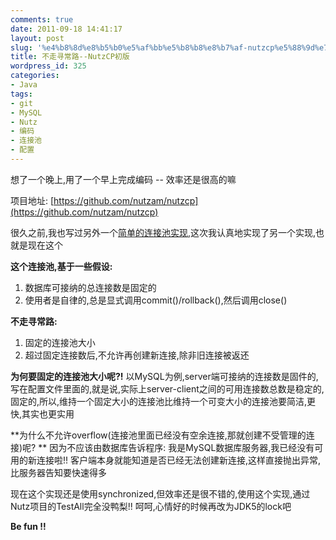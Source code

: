 ```yaml
---
comments: true
date: 2011-09-18 14:41:17
layout: post
slug: '%e4%b8%8d%e8%b5%b0%e5%af%bb%e5%b8%b8%e8%b7%af-nutzcp%e5%88%9d%e7%89%88'
title: 不走寻常路--NutzCP初版
wordpress_id: 325
categories:
- Java
tags:
- git
- MySQL
- Nutz
- 编码
- 连接池
- 配置
---
```


想了一个晚上,用了一个早上完成编码 -- 效率还是很高的嘛

项目地址: [https://github.com/nutzam/nutzcp](https://github.com/nutzam/nutzcp)

很久之前,我也写过另外一个[简单的连接池实现](http://wendal.net/243.html),这次我认真地实现了另一个实现,也就是现在这个

**这个连接池,基于一些假设:**
1. 数据库可接纳的总连接数是固定的
2. 使用者是自律的,总是显式调用commit()/rollback(),然后调用close()


**不走寻常路:**
1. 固定的连接池大小
2. 超过固定连接数后,不允许再创建新连接,除非旧连接被返还

**为何要固定的连接池大小呢?!**
以MySQL为例,server端可接纳的连接数是固件的,写在配置文件里面的,就是说,实际上server-client之间的可用连接数总数是稳定的,固定的,所以,维持一个固定大小的连接池比维持一个可变大小的连接池要简洁,更快,其实也更实用

**为什么不允许overflow(连接池里面已经没有空余连接,那就创建不受管理的连接)呢? **
因为不应该由数据库告诉程序: 我是MySQL数据库服务器,我已经没有可用的新连接啦!!
客户端本身就能知道是否已经无法创建新连接,这样直接抛出异常,比服务器告知要快速得多

现在这个实现还是使用synchronized,但效率还是很不错的,使用这个实现,通过Nutz项目的TestAll完全没鸭梨!! 呵呵,心情好的时候再改为JDK5的lock吧

**Be fun !!**
